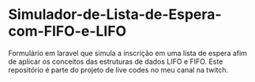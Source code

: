 # Simulador-de-Lista-de-Espera-com-FIFO-e-LIFO
Formulário em laravel que simula a inscrição em uma lista de espera afim de aplicar os conceitos das estruturas de dados LIFO e FIFO. Este repositório é parte do projeto de live codes no meu canal na twitch.

